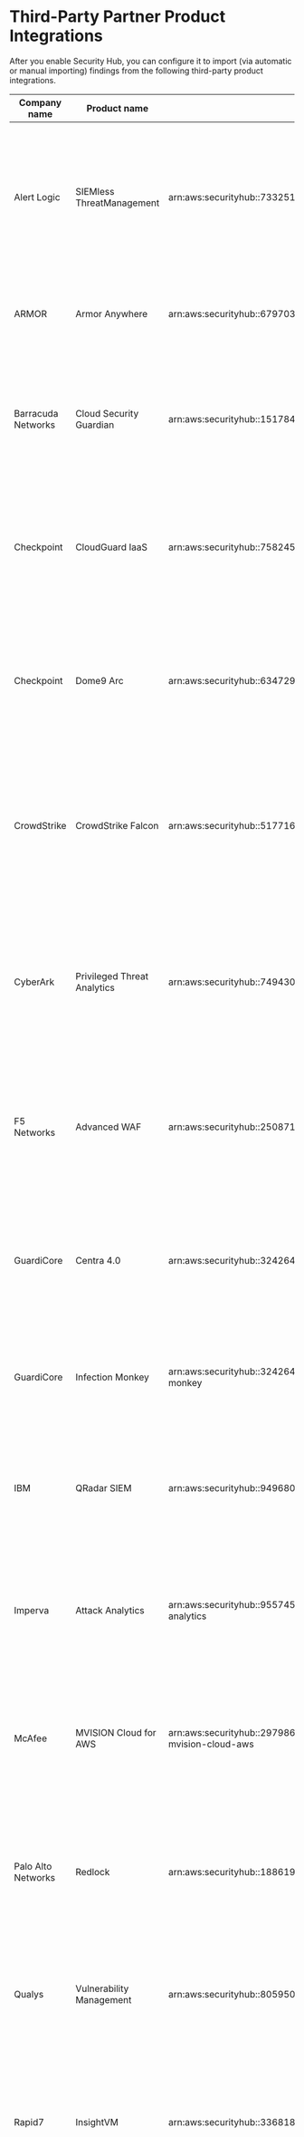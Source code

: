 # Third\-Party Partner Product Integrations<a name="securityhub-partner-providers"></a>

After you enable Security Hub, you can configure it to import \(via automatic or manual importing\) findings from the following third\-party product integrations\.


| **Company name** | **Product name** | **Product ARN** | **Product description** | 
| --- | --- | --- | --- | 
| Alert Logic | SIEMless ThreatManagement | arn:aws:securityhub:<REGION>:733251395267:product/alertlogic/althreatmanagement | Get the right level of coverage: vulnerability and asset visibility, threat detection and incident management, WAF, and assigned SOC analyst options\. | 
| ARMOR | Armor Anywhere | arn:aws:securityhub:<REGION>:679703615338:product/armordefense/armoranywhere | Armor Anywhere delivers managed security and compliance for AWS\. | 
| Barracuda Networks | Cloud Security Guardian | arn:aws:securityhub:<REGION>:151784055945:product/barracuda/cloudsecurityguardian  | Barracuda Cloud Security Sentry helps organizations stay secure while building applications in, and moving workloads to, the public cloud\. | 
| Checkpoint | CloudGuard IaaS | arn:aws:securityhub:<REGION>:758245563457:product/checkpoint/cloudguard\-iaas  | Check Point CloudGuard easily extends comprehensive threat prevention security to AWS while protecting assets in the cloud\. | 
| Checkpoint | Dome9 Arc | arn:aws:securityhub:<REGION>:634729597623:product/checkpoint/dome9\-arc  | A SaaS platform that delivers verifiable cloud network security, advanced IAM protection, and comprehensive compliance and governance\. | 
| CrowdStrike | CrowdStrike Falcon | arn:aws:securityhub:<REGION>:517716713836:product/crowdstrike/crowdstrike\-falcon  | CrowdStrike Falcon's single lightweight sensor unifies next\-generation antivirus, endpoint detection and response, and 24/7 managed hunting via the cloud\. | 
| CyberArk | Privileged Threat Analytics | arn:aws:securityhub:<REGION>:749430749651:product/cyberark/cyberark\-pta  | Privileged Threat Analytics collect, detect, alert, and respond to high\-risk activity and behavior of privileged accounts to contain in\-progress attacks\. | 
| F5 Networks | Advanced WAF | arn:aws:securityhub:<REGION>:250871914685:product/f5networks/f5\-advanced\-waf  | Advanced WAF provides malicious bot protection, L7 DoS mitigation, API inspection, behavior analytics, and more to defend against web app attacks\. | 
| GuardiCore | Centra 4\.0 | arn:aws:securityhub:<REGION>:324264561773:product/guardicore/guardicore  | GuardiCore Centra provides flow visualization, micro\-segmentation, and breach detection for workloads in modern data centers and clouds\. | 
| GuardiCore | Infection Monkey | arn:aws:securityhub:<REGION>:324264561773:product/guardicore/aws\-infection\-monkey | Infection Monkey is an attack simulation tool designed to test networks against attackers\. | 
| IBM | QRadar SIEM | arn:aws:securityhub:<REGION>:949680696695:product/ibm/qradar\-siem  | IBM QRadar SIEM provides security teams with the ability to quickly and accurately detect, prioritize, investigate, and respond to threats\. | 
| Imperva | Attack Analytics | arn:aws:securityhub:<REGION>:955745153808:product/imperva/imperva\-attack\-analytics  | Imperva Attack Analytics correlates and distills thousands of security events into a few readable security incidents\. | 
| McAfee | MVISION Cloud for AWS | arn:aws:securityhub:<REGION>:297986523463:product/mcafee\-skyhigh/mcafee\-mvision\-cloud\-aws  | McAfee MVISION Cloud for Amazon Web Services is a comprehensive monitoring, auditing, and remediation solution for your AWS environment\. | 
| Palo Alto Networks | Redlock | arn:aws:securityhub:<REGION>:188619942792:product/paloaltonetworks/redlock  | Protects your AWS deployment with cloud security analytics, advanced threat detection, and compliance monitoring\. | 
| Qualys | Vulnerability Management | arn:aws:securityhub:<REGION>:805950163170:product/qualys/qualys\-vm  | Qualys Vulnerability Management \(VM\) continuously scans and identifies vulnerabilities, protecting your assets\. | 
| Rapid7 | InsightVM | arn:aws:securityhub:<REGION>:336818582268:product/rapid7/insightvm  | Rapid7 InsightVM provides vulnerability management for modern environments, allowing you to efficiently find, prioritize, and remediate vulnerabilities\. | 
| Sophos | Server Protection | arn:aws:securityhub:<REGION>:062897671886:product/sophos/sophos\-server\-protection  | Sophos Server Protection defends the critical applications and data at the core of your organization, using comprehensive defense\-in\-depth techniques\. | 
| Splunk | Splunk Enterprise | arn:aws:securityhub:<REGION>:112543817624:product/splunk/splunk\-enterprise  | Splunk uses Amazon CloudWatch Events as a consumer of Security Hub findings\. Send your data to Splunk for advanced security analytics and SIEM\. | 
| Sumo Logic | Machine Data Analytics | arn:aws:securityhub:<REGION>:956882708938:product/sumologicinc/sumologic\-mda  | Sumo Logic is a secure, machine data analytics platform that enables DevSecOps teams build, run, and secure their AWS applications\. | 
| Symantec | Cloud Workload Protection | arn:aws:securityhub:<REGION>:754237914691:product/symantec\-corp/symantec\-cwp  | Cloud Workload Protection provides complete protection for your Amazon EC2 instances with anti\-malware, intrusion prevention, and file integrity monitoring\. | 
| Tenable | Tenable\.io | arn:aws:securityhub:<REGION>:422820575223:product/tenable/tenable\-io | Accurately identify, investigate, and prioritize vulnerabilities\. Managed in the Cloud\.  | 
| Turbot | Turbot | arn:aws:securityhub:<REGION>:453761072151:product/turbot/turbot  | Turbot ensures that your cloud infrastructure is secure, compliant, scalable, and cost optimized\. | 
| Twistlock | Enterprise Edition | arn:aws:securityhub:<REGION>:496947949261:product/twistlock/twistlock\-enterprise  | Twistlock is a cloud native cybersecurity platform that protects VMs, containers, and serverless platforms\. | 

The following partner products only receive findings and do not have a Product ARN:


| **Company name** | **Product name** | **Product description** | 
| --- | --- | --- | 
| Palo Alto Networks | Demisto Enterprise AMI | Demisto is a Security Orchestration, Automation, and Response \(SOAR\) platform that integrates with your entire security product stack to accelerate incident response and security operations\. | 
| PagerDuty | PagerDuty | PagerDuty's digital operations management platform empowers teams to proactively mitigate customer\-impacting issues by automatically turning any signal into the right insight and action\. AWS users can use PagerDuty’s set of AWS integrations to scale their AWS and hybrid environments with confidence\. When coupled with AWS Security Hub’s aggregated and organized security alerts, PagerDuty allows teams to automate their threat response process and quickly set up custom actions to prevent potential issues\. PagerDuty users undertaking a cloud migration project can move quickly, while decreasing the impact of issues that occur throughout the migration lifecycle\. | 
| Splunk | Splunk Phantom | With the Splunk Phantom App for AWS Security Hub, findings are sent to Phantom for automated context enrichment with additional threat intelligence information or to perform automated response actions\.  | 
| Rapid7 | InsightConnect | Rapid7’s InsightConnect is a security orchestration and automation solution that enables your team to optimize SOC operations with little to no code\. | 
| Atlassian | Ops Genie | Opsgenie is a modern incident management solution for operating always\-on services, empowering Dev & Ops teams to plan for service disruptions and stay in control during incidents\. Integrating with Security Hub will ensure mission critical security related incidents are routed to the appropriate teams for immediate resolution\.  | 
| ServiceNow | ITSM | The ServiceNow Security Hub integration allows security findings from Security Hub to be viewed within ServiceNow ITSM\. | 
| ServiceNow | SecOps | The ServiceNow Security Hub integration allows both automated and manual forwarding of security findings from Security Hub to ServiceNow Security Operations\. | 
| Slack | Slack | Slack is a layer of the business technology stack that brings together people, data, and applications – a single place where people can effectively work together, find important information, and access hundreds of thousands of critical applications and services to do their best work\. | 

**To subscribe to a partner product**

1. Open the AWS Security Hub console at [https://console\.aws\.amazon\.com/securityhub/](https://console.aws.amazon.com/securityhub/)\.

1. Choose **Integrations** and then locate the product to integrate with Security Hub\.

1. Choose **Purchase** to open AWS Marketplace\. In AWS Marketplace, choose **Continue to Subscribe**\.
**Note**  
If more than one version of a product is available in AWS Marketplace, select the version to subscribe to and then choose **Continue to Subscribe**\. For example, some products offer a standard version and an AWS GovCloud \(US\) version\.

1. Choose **Subscribe**\.

After you subscribe to a product, you need to enable the integration with Security Hub\. When you enable a product integration, a resource policy is automatically attached to that product subscription\. This resource policy defines the permissions that Security Hub needs to import findings from that product\.

**To enable Security Hub integration with the partner product**

1. Open the AWS Security Hub console at [https://console\.aws\.amazon\.com/securityhub/](https://console.aws.amazon.com/securityhub/)\.

1. Locate the product to enable and then choose **Enable**\.

   You must have a subscription to the product to successfully integrate it with Security Hub\.

1. To review the configuration information from the company that creates the product, choose **Configuration instructions**\.

1. Review the policy that is assigned to the product subscription and then choose **Enable**\.